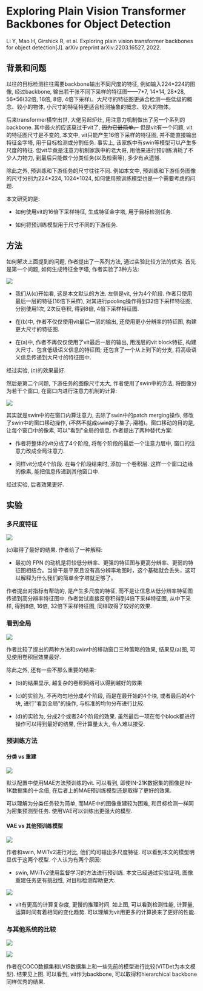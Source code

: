 
# Exploring Plain Vision Transformer Backbones for Object Detection

Li Y, Mao H, Girshick R, et al. Exploring plain vision transformer backbones for object detection[J]. arXiv preprint arXiv:2203.16527, 2022.

## 背景和问题

以往的目标检测往往需要backbone输出不同尺度的特征, 例如输入224\*224的图像, 经过backbone, 输出若干张不同下采样的特征图——7\*7, 14\*14, 28\*28, 56\*56(32倍, 16倍, 8倍, 4倍下采样)。大尺寸的特征图更适合检测一些低级的概念、较小的物体, 小尺寸的特征特更适合检测抽象的概念、较大的物体。

后来transformer横空出世, 大佬另起炉灶, 用注意力机制做出了另一个系列的backbone. 其中最火的应该莫过于vit了, ~~因为它最简单。~~ 但是vit有一个问题, vit的特征图尺寸是不变的, 本文中, vit只能产生16倍下采样的特征图, 并不能直接输出特征金字塔, 用于目标检测或分割任务. 事实上, 该家族中有swin等模型可以产生多尺度的特征. 但vit毕竟是注意力机制家族中的老大哥, 用他来进行预训练消耗了不少人力物力, 到最后只能做个分类任务(以及检索等), 多少有点遗憾.

除此之外, 预训练和下游任务的尺寸往往不同. 例如本文中, 预训练和下游任务图像的尺寸分别为224\*224, 1024\*1024, 如何使用预训练模型也是一个需要考虑的问题.

本文研究的是:
- 如何使用vit的16倍下采样特征, 生成特征金字塔, 用于目标检测任务.

- 如何将预训练模型用于尺寸不同的下游任务.

## 方法

如何解决上面提到的问题, 作者提出了一系列方法, 通过实验比较方法的优劣. 首先是第一个问题, 如何生成特征金字塔, 作者实验了3种方法:

![](imgs/001.png)

- 我们从(c)开始看, 这是本文默认的方法. 左侧是vit, 分为4个阶段. 作者只使用最后一层的特征(16倍下采样), 对其进行pooling操作得到32倍下采样特征图, 分别使用1次, 2次反卷积, 得到8倍, 4倍下采样特征图. 

- 在(b)中, 作者不仅仅使用vit最后一层的输出, 还使用更小分辨率的特征图, 构建更大尺寸的特征图. 

- 在(a)中, 作者不再仅仅使用了vit最后一层的输出, 用浅层的vit block特征, 构建大尺寸、包含低级语义信息的特征图; 还包含了一个从上到下的分支, 将高级语义信息传递到大尺寸的特征图中. 

经过实验, (c)的效果最好.

然后是第二个问题, 下游任务的图像尺寸太大, 作者使用了swin中的方法, 将图像分为若干个窗口, 在窗口内进行注意力机制的计算:

![](imgs/003.jpg)

其实就是swin中的在窗口内算注意力, 去除了swin中的patch merging操作, 修改了swin中的窗口移动操作, ~~(不然不就成swin的子集了, 滑稽)~~。窗口移动的目的是, 让每个窗口中的像素, 可以"看到"全局的信息. 作者提出了两种替代方案:

- 作者将整体的vit分成了4个阶段, 将每个阶段的最后一个注意力层中, 窗口的注意力改成全局注意力.

- 同样vit分成4个阶段. 在每个阶段结束时, 添加一个卷积层. 这样一个窗口边缘的像素, 能把信息传递到其他窗口中.

经过实验, 后者效果更好.

## 实验

### 多尺度特征

![](imgs/004.png)

(c)取得了最好的结果. 作者给了一种解释:
- 最初的 FPN 的动机是将较低分辨率、更强的特征图与更高分辨率、更弱的特征图相结合。当骨干是平原且没有高分辨率地图时，这个基础就会丢失，这可以解释为什么我们的简单金字塔就足够了。

作者提出对指标有帮助的, 是产生多尺度的特征, 而不是让信息从低分辨率特征图传递到高分辨率特征图中. 作者尝试直接反卷积得到4倍下采样特征图, 从中下采样, 得到8倍, 16倍, 32倍下采样特征图, 同样取得了较好的效果. 

### 看到全局

![](imgs/005.png)

作者比较了提出的两种方法和swin中的移动窗口三种策略的效果, 结果见(a)图, 可见使用卷积层效果最好.

除此之外, 还有一些不那么重要的结果:

- (b)的结果显示, 越复杂的卷积网络可以得到越好的效果

- (c)的实验为, 不再均匀地分成4个阶段, 而是在最开始的4个块, 或者最后的4个块, 进行"看到全局"的操作, 与标准的均匀分布进行比较.

- (d)的实验为, 分成2个或者24个阶段的效果. 虽然最后一项在每个block都进行操作可以得到最好的结果, 但计算量太大, 令人难以接受.

### 预训练方法

#### 分类 vs 重建

![](imgs/006.png)

默认配置中使用MAE方法预训练的vit. 可以看到, 即使IN-21K数据集的图像是IN-1K数据集的十余倍, 在后者上的MAE预训练模型还是取得了更好的效果. 

可以理解为分类任务较为简单, 而MAE中的图像重建较为困难, 和目标检测一样同为密集预测型任务. 使用VAE可以训练出更强大的模型.

#### VAE vs 其他预训练模型

![](imgs/007.png)

作者和swin, MViTv2进行对比, 他们均可输出多尺度特征. 可以看到本文的模型明显优于这两个模型. 个人认为有两个原因:

- swin, MViTv2使用监督学习的方法进行预训练. 本文已经通过实验证明, 图像重建任务更有挑战性, 对目标检测帮助更大.

![](imgs/008.png)

- vit有更高的计算复杂度, 更慢的推理时间. 如上图, 可以看到检测性能, 计算量, 运算时间有着相同的变化趋势. 可以理解为vit用更多的计算换来了更好的性能.

### 与其他系统的比较

![](imgs/009.png)

![](imgs/010.png)

作者在COCO数据集和LVIS数据集上和一些先前的模型进行比较(ViTDet为本文模型). 结果见上图. 可以看到, vit作为backbone, 可以取得和hierarchical backbone同样优秀的结果.



